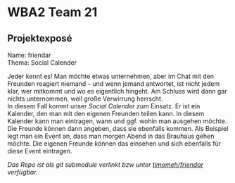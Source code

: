 WBA2 Team 21
=======


## Projektexposé

Name: friendar  
Thema: Social Calender

Jeder kennt es! Man möchte etwas unternehmen, aber im Chat mit den Freunden reagiert niemand – und wenn jemand antwortet, ist nicht jedem klar, wer mitkommt und wo es eigentlich hingeht. Am Schluss wird dann gar nichts unternommen, weil große Verwirrung herrscht.  
In diesem Fall kommt unser *Social Calender* zum Einsatz. Er ist ein Kalender, den man mit den eigenen Freunden teilen kann. In diesem Kalender kann man eintragen, wann und ggf. wohin man ausgehen möchte. Die Freunde können dann angeben, dass sie ebenfalls kommen. Als Beispiel legt man ein Event an, dass man morgen Abend in das Brauhaus gehen möchte. Die eigenen Freunde können das einsehen und sich ebenfalls für diese Event eintragen.

*Das Repo ist als git submodule verlinkt bzw unter [timomeh/friendar](https://github.com/timomeh/friendar) verfügbar.*


